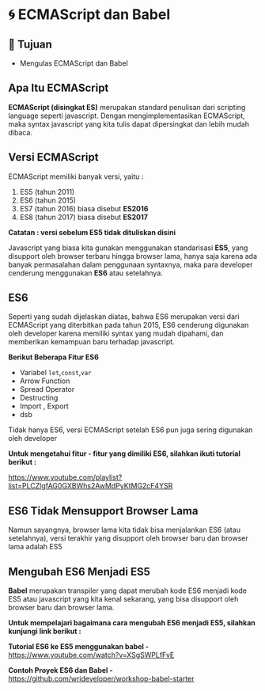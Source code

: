 # :cyclone: ECMAScript dan Babel

## :bookmark_tabs: Tujuan

- Mengulas ECMAScript dan Babel

## Apa Itu ECMAScript

**ECMAScript (disingkat ES)** merupakan standard penulisan dari scripting language seperti javascript. Dengan mengimplementasikan ECMAScript, maka syntax javascript yang kita tulis dapat dipersingkat dan lebih mudah dibaca.

## Versi ECMAScript

ECMAScript memiliki banyak versi, yaitu :

1.  ES5 (tahun 2011)
2.  ES6 (tahun 2015)
3.  ES7 (tahun 2016) biasa disebut **ES2016**
4.  ES8 (tahun 2017) biasa disebut **ES2017**

**Catatan : versi sebelum ES5 tidak dituliskan disini**

Javascript yang biasa kita gunakan menggunakan standarisasi **ES5**, yang disupport oleh browser terbaru hingga browser lama, hanya saja karena ada banyak permasalahan dalam penggunaan syntaxnya, maka para developer cenderung menggunakan **ES6** atau setelahnya.

## ES6

Seperti yang sudah dijelaskan diatas, bahwa ES6 merupakan versi dari ECMAScript yang diterbitkan pada tahun 2015, ES6 cenderung digunakan oleh developer karena memiliki syntax yang mudah dipahami, dan memberikan kemampuan baru terhadap javascript.

**Berikut Beberapa Fitur ES6**

- Variabel `let`,`const`,`var`
- Arrow Function
- Spread Operator
- Destructing
- Import , Export
- dsb

Tidak hanya ES6, versi ECMAScript setelah ES6 pun juga sering digunakan oleh developer

**Untuk mengetahui fitur - fitur yang dimiliki ES6, silahkan ikuti tutorial berikut :**

https://www.youtube.com/playlist?list=PLCZlgfAG0GXBWhs2AwMdPyKtMG2cF4YSR

## ES6 Tidak Mensupport Browser Lama

Namun sayangnya, browser lama kita tidak bisa menjalankan ES6 (atau setelahnya), versi terakhir yang disupport oleh browser baru dan browser lama adalah ES5

## Mengubah ES6 Menjadi ES5

**Babel** merupakan transpiler yang dapat merubah kode ES6 menjadi kode ES5 atau javascript yang kita kenal sekarang, yang bisa disupport oleh browser baru dan browser lama.

**Untuk mempelajari bagaimana cara mengubah ES6 menjadi ES5, silahkan kunjungi link berikut :**

**Tutorial ES6 ke ES5 menggunakan babel -** https://www.youtube.com/watch?v=XSgSWPLfFvE

**Contoh Proyek ES6 dan Babel -** https://github.com/wrideveloper/workshop-babel-starter
